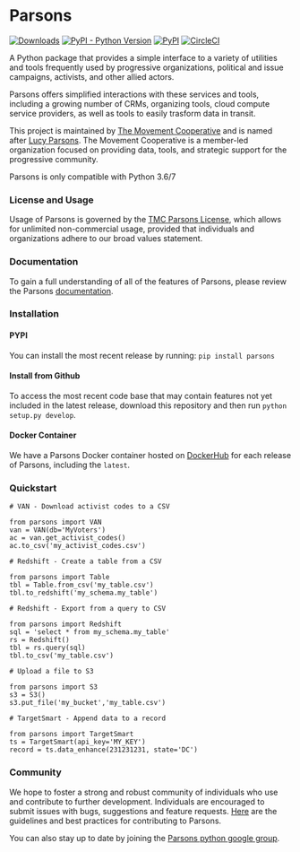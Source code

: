 # Parsons
[![Downloads](https://pepy.tech/badge/parsons)](https://pepy.tech/project/parsons)
[![PyPI - Python Version](https://img.shields.io/pypi/pyversions/parsons)](https://pypi.org/project/parsons/)
[![PyPI](https://img.shields.io/pypi/v/parsons?color=blue)](https://pypi.org/project/parsons/)
[![CircleCI](https://circleci.com/gh/move-coop/parsons/tree/master.svg?style=shield)](https://circleci.com/gh/move-coop/parsons/tree/master)

A Python package that provides a simple interface to a variety of utilities and tools frequently used by progressive organizations, political and issue campaigns, activists, and other allied actors.

Parsons offers simplified interactions with these services and tools, including a growing number of CRMs, organizing tools, cloud compute service providers, as well as tools to easily trasform data in transit.

This project is maintained by [The Movement Cooperative](https://movementcooperative.org/) and is named after [Lucy Parsons](https://en.wikipedia.org/wiki/Lucy_Parsons). The Movement Cooperative is a member-led organization focused on providing data, tools, and strategic support for the progressive community.

Parsons is only compatible with Python 3.6/7

### License and Usage
Usage of Parsons is governed by the [TMC Parsons License](https://github.com/move-coop/parsons/blob/master/LICENSE.md), which allows for unlimited non-commercial usage, provided that individuals and organizations adhere to our broad values statement.

### Documentation
To gain a full understanding of all of the features of Parsons, please review the Parsons [documentation](https://move-coop.github.io/parsons/html/index.html).

### Installation


#### PYPI
You can install the most recent release by running: `pip install parsons`


#### Install from Github

To access the most recent code base that may contain features not yet included in the latest release, download this repository and then run `python setup.py develop`.

#### Docker Container
We have a Parsons Docker container hosted on [DockerHub](https://cloud.docker.com/u/movementcooperative/repository/docker/movementcooperative/parsons) for each release of Parsons, including the `latest`.

### Quickstart

```
# VAN - Download activist codes to a CSV

from parsons import VAN
van = VAN(db='MyVoters')
ac = van.get_activist_codes()
ac.to_csv('my_activist_codes.csv')

# Redshift - Create a table from a CSV

from parsons import Table
tbl = Table.from_csv('my_table.csv')
tbl.to_redshift('my_schema.my_table')

# Redshift - Export from a query to CSV

from parsons import Redshift
sql = 'select * from my_schema.my_table'
rs = Redshift()
tbl = rs.query(sql)
tbl.to_csv('my_table.csv')

# Upload a file to S3

from parsons import S3
s3 = S3()
s3.put_file('my_bucket','my_table.csv')

# TargetSmart - Append data to a record

from parsons import TargetSmart
ts = TargetSmart(api_key='MY_KEY')
record = ts.data_enhance(231231231, state='DC')
```


### Community
We hope to foster a strong and robust community of individuals who use and contribute to further development. Individuals are encouraged to submit issues with bugs, suggestions and feature requests. [Here](https://github.com/move-coop/parsons/blob/master/CONTRIBUTING.md) are the guidelines and best practices for contributing to Parsons.

You can also stay up to date by joining the [Parsons python google group](https://groups.google.com/forum/#!forum/parsons-python/join).
